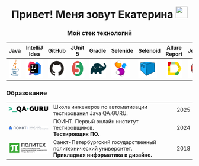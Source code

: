 <h1 align="center">Привет! Меня зовут Екатерина  
<img src="https://github.com/blackcater/blackcater/raw/main/images/Hi.gif" width="32" height="32"/></h1> 

<h3 align="center">Мой стек технологий</h3>

| Java                                                                                                    | IntelliJ  <br>  Idea                                                                                              | GitHub                                                                                                    | JUnit 5                                                                                                          | Gradle                                                                                                    | Selenide                                                                                                        | Selenoid                                                                                                                 | Allure <br> Report                                                                                                        | Jenkins                                                                                                         | Jira                                                                                                                                   | Telegram                                                                                                           | Allure <br> TestOps                                                                                                       | Rest-Assured  
|:--------------------------------------------------------------------------------------------------------|-------------------------------------------------------------------------------------------------------------------|-----------------------------------------------------------------------------------------------------------|------------------------------------------------------------------------------------------------------------------|-----------------------------------------------------------------------------------------------------------|-----------------------------------------------------------------------------------------------------------------|--------------------------------------------------------------------------------------------------------------------------|---------------------------------------------------------------------------------------------------------------------------|-----------------------------------------------------------------------------------------------------------------|----------------------------------------------------------------------------------------------------------------------------------------|--------------------------------------------------------------------------------------------------------------------|---------------------------------------------------------------------------------------------------------------|----------------------------------------------------------------------------------------------------------------------------------------
| <a href="https://www.java.com/"><img src="media/logo/Java.svg" width="50" height="50"  alt="Java"/></a> | <a href="https://www.jetbrains.com/idea/"><img src="media/logo/Idea.svg" width="50" height="50"  alt="IDEA"/></a> | <a href="https://github.com/"><img src="media/logo/GitHub.svg" width="50" height="50"  alt="Github"/></a> | <a href="https://junit.org/junit5/"><img src="media/logo/Junit5.svg" width="50" height="50"  alt="JUnit 5"/></a> | <a href="https://gradle.org/"><img src="media/logo/Gradle.svg" width="50" height="50"  alt="Gradle"/></a> | <a href="https://selenide.org/"><img src="media/logo/Selenide.svg" width="50" height="50"  alt="Selenide"/></a> | <a href="https://aerokube.com/selenoid/"><img src="media/logo/Selenoid.svg" width="50" height="50"  alt="Selenoid"/></a> | <a href="https://github.com/allure-framework"><img src="media/logo/Allure.svg" width="50" height="50"  alt="Allure"/></a> | <a href="https://www.jenkins.io/"><img src="media/logo/Jenkins.svg" width="50" height="50"  alt="Jenkins"/></a> | <a href="https://www.atlassian.com/software/jira/"><img src="media/logo/Jira.svg" width="50" height="50" alt="Java" title="Java"/></a> | <a href="https://web.telegram.org/"><img src="media\logo\Telegram.svg" width="50" height="50" alt="Telegram"/></a> | <a href="https://qameta.io/"><img src="media\logo\Allure_TO.svg" width="50" height="50" alt="Allure_TO"/></a> |<a href="https://qameta.io/"><img src="media\logo\Rest-Assured.svg" width="50" height="50" alt="Rest-Assured"/></a>

### Образование

 <table style="width=100%" cellspacing="0" cellpadding="5">
	<tr >
        <td align="center"><a href="https://qa.guru/java" target="_blank" rel="noopener noreferrer"><img style="width:200px" src="media/img/qaGuru.svg"></a></td>
        <td>Школа инженеров по автоматизации тестирования Java QA.GURU.</td>
        <td>2025</td>
    </tr>
    <tr>
        <td align="center">
            <a href="https://pointschool.ru/" target="_blank" rel="noopener noreferrer"><img style="width:200px" src="media/img/logo.png"></a>
        </td>
        <td>
            ПОИНТ. Первый онлайн институт тестировщиков.
         <br><b>Тестировщик ПО.</b>
        </td>
        <td>2024</td>
    </tr>
    <tr>
        <td align="center">
            <a href="https://www.spbstu.ru/" target="_blank" rel="noopener noreferrer"><img style="width:200px" src="media/img/polytech_logo.svg"></a>
        </td>
        <td>
            Санкт-Петербургский государственный политехнический университет.
         <br><b>Прикладная информатика в дизайне.</b>
        </td>
        <td>2018</td>
    </tr>
</table>
